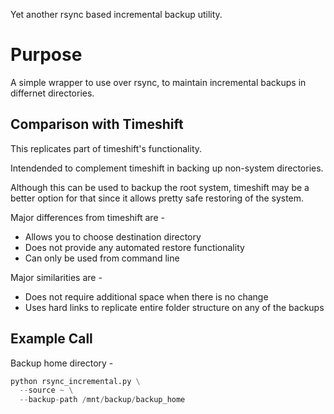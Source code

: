 Yet another rsync based incremental backup utility.

# Purpose

A simple wrapper to use over rsync, to maintain incremental backups in differnet
directories.

## Comparison with Timeshift
This replicates part of timeshift's functionality.

Intendended to complement timeshift in backing up non-system directories.

Although this can be used to backup the root system, timeshift may be a better
option for that since it allows pretty safe restoring of the system.

Major differences from timeshift are -
* Allows you to choose destination directory
* Does not provide any automated restore functionality
* Can only be used from command line

Major similarities are -
* Does not require additional space when there is no change
* Uses hard links to replicate entire folder structure on any of the backups

## Example Call

Backup home directory -

```python
python rsync_incremental.py \
  --source ~ \
  --backup-path /mnt/backup/backup_home
```


